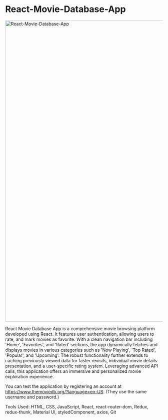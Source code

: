 # React-Movie-Database-App
<img width="960" alt="React-Movie-Database-App" src="https://github.com/panpan1723/React-Movie-Database-App/assets/92981512/56c1b4a9-4535-4007-b775-ab27704db147">

React Movie Database App is a comprehensive movie browsing platform developed using React. It features user authentication, allowing users to rate, and mark movies as favorite. With a clean navigation bar including 'Home', 'Favorites', and 'Rated' sections, the app dynamically fetches and displays movies in various categories such as 'Now Playing', 'Top Rated', 'Popular', and 'Upcoming'. The robust functionality further extends to caching previously viewed data for faster revisits, individual movie details presentation, and a user-specific rating system. Leveraging advanced API calls, this application offers an immersive and personalized movie exploration experience.

You can test the application by registering an account at https://www.themoviedb.org/?language=en-US. (They use the same username and password.)

Tools Used: HTML, CSS, JavaScript, React, react-router-dom, Redux, redux-thunk, Material UI, styledComponent, axios, Git
